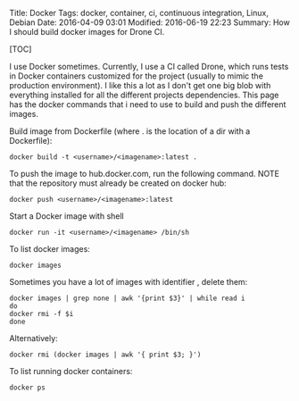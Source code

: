 Title: Docker
Tags: docker, container, ci, continuous integration, Linux, Debian
Date: 2016-04-09 03:01
Modified: 2016-06-19 22:23
Summary: How I should build docker images for Drone CI.

[TOC]

I use Docker sometimes. Currently, I use a CI called Drone, which runs tests in Docker containers customized for the project (usually to mimic the production environment). I like this a lot as I don't get one big blob with everything installed for all the different projects dependencies. This page has the docker commands that i need to use to build and push the different images.


Build image from Dockerfile (where . is the location of a dir with a Dockerfile):

    docker build -t <username>/<imagename>:latest .

To push the image to hub.docker.com, run the following command. NOTE that the repository must already be created on docker hub:

    docker push <username>/<imagename>:latest

Start a Docker image with shell

    docker run -it <username>/<imagename> /bin/sh

To list docker images:

    docker images

Sometimes you have a lot of images with identifier <none>, delete them:

    docker images | grep none | awk '{print $3}' | while read i
    do
    docker rmi -f $i
    done

Alternatively:

    docker rmi (docker images | awk '{ print $3; }')

To list running docker containers:

    docker ps
